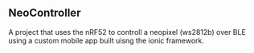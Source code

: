 ## NeoController
A project that uses the nRF52 to controll a neopixel (ws2812b) over BLE using a custom mobile app built uisng the ionic framework.

